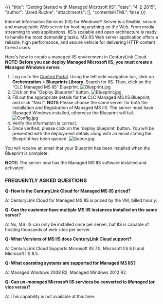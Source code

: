 {{{
  "title": "Getting Started with Managed Microsoft IIS",
  "date": "4-2-2015",
  "author": "Jared Ruckle",
  "attachments": [],
  "contentIsHTML": false
}}}

Internet Information Services (IIS) for Windows&reg; Server is a flexible, secure and manageable Web server for hosting anything on the Web. From media streaming to web applications, IIS's scalable and open architecture is ready to handle the most demanding tasks. MS-IIS Web server application offers a reliable, high performance, and secure vehicle for delivering HTTP content to end users.

Here's how to create a managed IIS environment in CenturyLink Cloud. **NOTE: Before you can deploy Managed Microsoft IIS, you must create a Managed Windows server.**

1. Log on to the [Control Portal](//control.ctl.io/). Using the left side navigation bar, click on **Orchestration** > **Blueprints Library**. Search for IIS. Then, click on the “CLC Managed MS IIS” Blueprint.</strong>
    ![Blueprint.jpg](https://t3n.zendesk.com/attachments/token/MK7x7CMCYckPkZWt5h8pB492m/?name=Blueprint.jpg)
2. Click on the "Deploy Blueprint" button.
    ![Blueprint.jpg](https://t3n.zendesk.com/attachments/token/m1ncTXjaAyDpvPCd7wyrYgSnV/?name=BP_Overview.png)
3. Fill out the appropriate details for the CLC Managed MS IIS Blueprint, and click "Next".
    **NOTE** Please choose the same server for both the Installation and Registration of Managed MS IIS. The server must have Managed Windows installed, otherwise the Blueprint will fail.
    ![Config.jpg](https://t3n.zendesk.com/attachments/token/zMcSjJskKnthuD5Aus7CrpbWC/?name=Config.jpg)
4. Verify the information is correct.
5. Once verified, please click on the 'deploy blueprint' button. You will be presented with the deployment details along with an email stating the Blueprint has been queued.
    ![Queue.jpg](https://t3n.zendesk.com/attachments/token/etFmonl5WMmSvjZ0xwhXrZS1M/?name=Queue.jpg)

You will receive an email that your Blueprint has been installed when the Blueprint is complete.

**NOTE:** The server now has the Managed MS IIS software installed and activated.

### FREQUENTLY ASKED QUESTIONS

**Q: How is the CenturyLink Cloud for Managed MS IIS priced?**

A: CenturyLink Cloud for Managed MS IIS is priced by the VM, billed hourly.

**Q: Can the customer have multiple MS IIS Instances installed on the same server?**

A: No, MS IIS can only be installed once per server, but IIS is capable of hosting thousands of web sites per server.

**Q: What Versions of MS IIS does CenturyLink Cloud support?**

A: CenturyLink Cloud Supports Microsoft IIS 7.5, Microsoft IIS 8.0 and Microsoft IIS 8.5.

**Q: What operating systems are supported for Managed MS IIS?**

A: Managed Windows 2008 R2, Managed Windows 2012 R2.

**Q: Can *un-managed* Microsoft IIS services be converted to *Managed* (or vice versa)?**

A: This capability is not available at this time.

